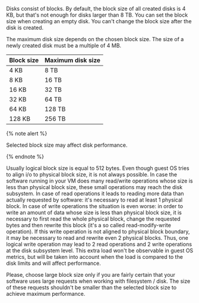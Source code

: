 Disks consist of blocks. By default, the block size of all created disks is 4 KB, but that's not enough for disks larger than 8 TB. You can set the block size when creating an empty disk. You can't change the block size after the disk is created.

The maximum disk size depends on the chosen block size. The size of a newly created disk must be a multiple of 4 MB.

| Block size | Maximum disk size |
| ---- | ---- |
| 4 KB | 8 TB |
| 8 KB | 16 TB |
| 16 KB | 32 TB |
| 32 KB | 64 TB |
| 64 KB | 128 TB |
| 128 KB | 256 TB |

{% note alert %}

Selected block size may affect disk performance.

{% endnote %}

Usually logical block size is equal to 512 bytes. Even though guest OS tries to align i/o to physical block size, it is not always possible. In case the software running in your VM does many read/write operations whose size is less than physical block size, these small operations may reach the disk subsystem. In case of read operations it leads to reading more data than actually requested by software: it's necessary to read at least 1 physical block. In case of write operations the situation is even worse: in order to write an amount of data whose size is less than physical block size, it is necessary to first read the whole physical block, change the requested bytes and then rewrite this block (it's a so called read-modify-write operation). If this write operation is not aligned to physical block boundary, it may be necessary to read and rewrite even 2 physical blocks. Thus, one logical write operation may lead to 2 read operations and 2 write operations at the disk subsystem level. This extra load won't be observable in guest OS metrics, but will be taken into account when the load is compared to the disk limits and will affect performance.

Please, choose large block size only if you are fairly certain that your software uses large requests when working with filesystem / disk. The size of these requests shouldn't be smaller than the selected block size to achieve maximum performance.
